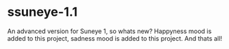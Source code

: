 # ssuneye-1.1
An advanced version for Suneye 1, so whats new? Happyness mood is added to this project, sadness mood is added to this project. And thats all!
